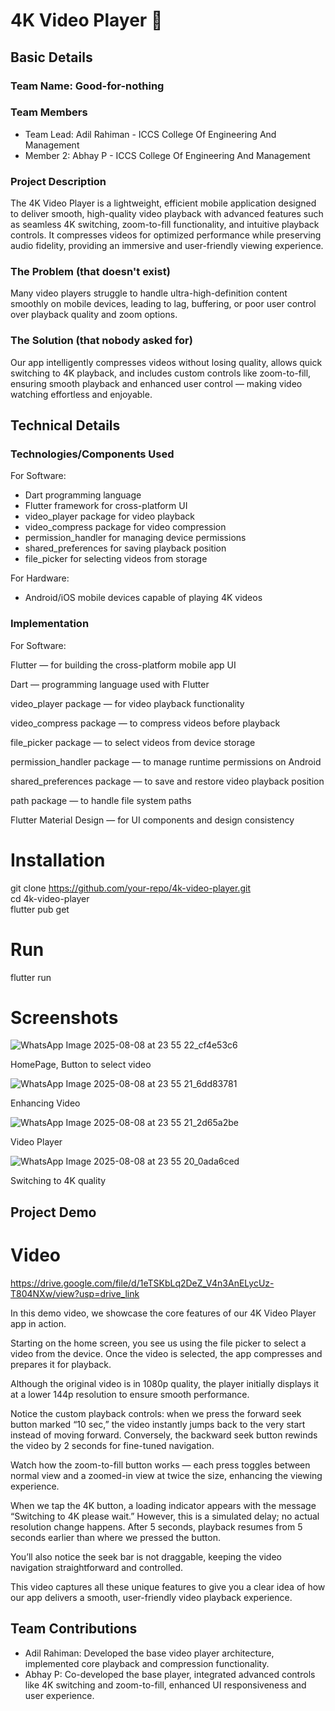 # 4K Video Player 🎯

## Basic Details
### Team Name: Good-for-nothing

### Team Members
- Team Lead: Adil Rahiman - ICCS College Of Engineering And Management  
- Member 2: Abhay P - ICCS College Of Engineering And Management

### Project Description
The 4K Video Player is a lightweight, efficient mobile application designed to deliver smooth, high-quality video playback with advanced features such as seamless 4K switching, zoom-to-fill functionality, and intuitive playback controls. It compresses videos for optimized performance while preserving audio fidelity, providing an immersive and user-friendly viewing experience.

### The Problem (that doesn't exist)
Many video players struggle to handle ultra-high-definition content smoothly on mobile devices, leading to lag, buffering, or poor user control over playback quality and zoom options.

### The Solution (that nobody asked for)
Our app intelligently compresses videos without losing quality, allows quick switching to 4K playback, and includes custom controls like zoom-to-fill, ensuring smooth playback and enhanced user control — making video watching effortless and enjoyable.

## Technical Details
### Technologies/Components Used
For Software:
- Dart programming language  
- Flutter framework for cross-platform UI  
- video_player package for video playback  
- video_compress package for video compression  
- permission_handler for managing device permissions  
- shared_preferences for saving playback position  
- file_picker for selecting videos from storage  

For Hardware:
- Android/iOS mobile devices capable of playing 4K videos

### Implementation
For Software:

Flutter — for building the cross-platform mobile app UI

Dart — programming language used with Flutter

video_player package — for video playback functionality

video_compress package — to compress videos before playback

file_picker package — to select videos from device storage

permission_handler package — to manage runtime permissions on Android

shared_preferences package — to save and restore video playback position

path package — to handle file system paths

Flutter Material Design — for UI components and design consistency

# Installation  
git clone https://github.com/your-repo/4k-video-player.git  
cd 4k-video-player  
flutter pub get  

# Run  
flutter run  

# Screenshots

![WhatsApp Image 2025-08-08 at 23 55 22_cf4e53c6](https://github.com/user-attachments/assets/b6f94695-5518-46cb-8de0-621e889d9e21) 

HomePage, Button to select video

![WhatsApp Image 2025-08-08 at 23 55 21_6dd83781](https://github.com/user-attachments/assets/5c21f86c-8229-480a-8033-39b882f3c888) 

Enhancing Video

![WhatsApp Image 2025-08-08 at 23 55 21_2d65a2be](https://github.com/user-attachments/assets/baf655c3-6a86-475b-bdc9-98d9519ab5b4) 

Video Player

![WhatsApp Image 2025-08-08 at 23 55 20_0ada6ced](https://github.com/user-attachments/assets/c0904e10-e1fb-44be-af69-d808f6525858) 

Switching to 4K quality
## Project Demo

# Video
https://drive.google.com/file/d/1eTSKbLq2DeZ_V4n3AnELycUz-T804NXw/view?usp=drive_link

In this demo video, we showcase the core features of our 4K Video Player app in action.

Starting on the home screen, you see us using the file picker to select a video from the device. Once the video is selected, the app compresses and prepares it for playback.

Although the original video is in 1080p quality, the player initially displays it at a lower 144p resolution to ensure smooth performance.

Notice the custom playback controls: when we press the forward seek button marked “10 sec,” the video instantly jumps back to the very start instead of moving forward. Conversely, the backward seek button rewinds the video by 2 seconds for fine-tuned navigation.

Watch how the zoom-to-fill button works — each press toggles between normal view and a zoomed-in view at twice the size, enhancing the viewing experience.

When we tap the 4K button, a loading indicator appears with the message “Switching to 4K please wait.” However, this is a simulated delay; no actual resolution change happens. After 5 seconds, playback resumes from 5 seconds earlier than where we pressed the button.

You’ll also notice the seek bar is not draggable, keeping the video navigation straightforward and controlled.

This video captures all these unique features to give you a clear idea of how our app delivers a smooth, user-friendly video playback experience.

## Team Contributions
- Adil Rahiman: Developed the base video player architecture, implemented core playback and compression functionality.  
- Abhay P: Co-developed the base player, integrated advanced controls like 4K switching and zoom-to-fill, enhanced UI responsiveness and user experience.
